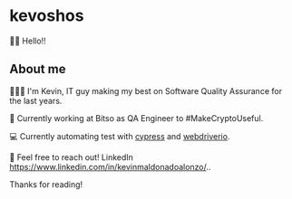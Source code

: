 # kevoshos  

👋🏻 Hello!!  
## About me
👨🏻‍💻 I'm Kevin, IT guy making my best on Software Quality Assurance for the last years. 
>>
🚀 Currently working at Bitso as QA Engineer to #MakeCryptoUseful. 
>>
💻 Currently automating test with [cypress](https://www.cypress.io/) and [webdriverio](https://webdriver.io/). 
>>
>>
📍 Feel free to reach out! LinkedIn https://www.linkedin.com/in/kevinmaldonadoalonzo/..
>>
Thanks for reading!

